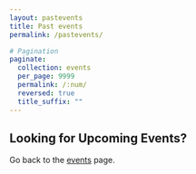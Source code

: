 ```yaml
---
layout: pastevents
title: Past events
permalink: /pastevents/

# Pagination
paginate:
  collection: events
  per_page: 9999
  permalink: /:num/
  reversed: true
  title_suffix: ""
---
```


<h2>Looking for Upcoming Events?</h2>

Go back to the <a href="/events/">events</a> page.
